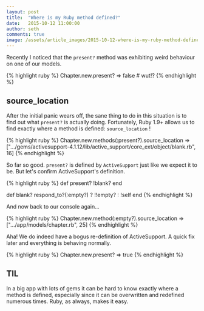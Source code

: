 ```yaml
---
layout: post
title:  "Where is my Ruby method defined?"
date:   2015-10-12 11:00:00
author: seth
comments: true
image: /assets/article_images/2015-10-12-where-is-my-ruby-method-defined/junk.jpg
---
```


Recently I noticed that the `present?` method was exhibiting weird behaviour on one of our models.

{% highlight ruby %}
Chapter.new.present?
 => false # wut!?
{% endhighlight %}


## source_location

After the initial panic wears off, the sane thing to do in this situation is to find out what `present?` is actually doing.
Fortunately, Ruby 1.9+ allows us to find exactly where a method is defined: `source_location` !

{% highlight ruby %}
Chapter.new.methods(:present?).source_location
 => [".../gems/activesupport-4.1.12/lib/active_support/core_ext/object/blank.rb", 16]
{% endhighlight %}

So far so good. `present?` is defined by `ActiveSupport` just like we expect it to be. But let's confirm ActiveSupport's definition.

{% highlight ruby %}
def present?
  !blank?
end

def blank?
  respond_to?(:empty?) ? !!empty? : !self
end
{% endhighlight %}

And now back to our console again...

{% highlight ruby %}
Chapter.new.method(:empty?).source_location
 => [".../app/models/chapter.rb", 25]
{% endhighlight %}

Aha! We do indeed have a bogus re-definition of ActiveSupport. A quick fix later and everything is behaving normally.

{% highlight ruby %}
Chapter.new.present?
 => true
{% endhighlight %}


## TIL

In a big app with lots of gems it can be hard to know exactly where a method is defined, especially
since it can be overwritten and redefined numerous times. Ruby, as always, makes it easy.
